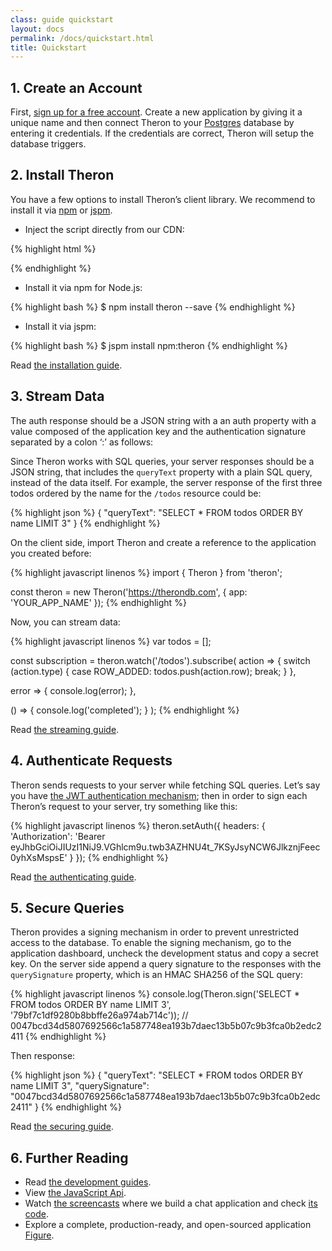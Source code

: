 ```yaml
---
class: guide quickstart
layout: docs
permalink: /docs/quickstart.html
title: Quickstart
---
```


## 1. Create an Account

First, [sign up for a free account](/signup). Create a new application by giving
it a unique name and then connect Theron to your [Postgres](http://postgresql.org)
database by entering it credentials. If the credentials are correct, Theron will
setup the database triggers.

## 2. Install Theron

You have a few options to install Theron’s client library. We recommend to
install it via [npm](https://www.npmjs.com/package/theron) or [jspm](http://jspm.io).

-	Inject the script directly from our CDN:

{% highlight html %}
<script src="//cdn.therondb.com/bundles/0.1.4/theron.umd.js"></script>
{% endhighlight %}

-	Install it via npm for Node.js:

{% highlight bash %}
$ npm install theron --save
{% endhighlight %}

-	Install it via jspm:

{% highlight bash %}
$ jspm install npm:theron
{% endhighlight %}

Read [the installation guide](./guide/installing-theron.html).

## 3. Stream Data

The auth response should be a JSON string with a an auth property with a value
composed of the application key and the authentication signature separated by a
colon ‘:’ as follows:

Since Theron works with SQL queries, your server responses should be a JSON
string, that includes the `queryText` property with a plain SQL query, instead
of the data itself. For example, the server response of the first three todos
ordered by the name for the `/todos` resource could be:

{% highlight json %}
{ "queryText": "SELECT * FROM todos ORDER BY name LIMIT 3" }
{% endhighlight %}

On the client side, import Theron and create a reference to the application you
created before:

{% highlight javascript linenos %}
import { Theron } from 'theron';

const theron = new Theron('https://therondb.com', { app: 'YOUR_APP_NAME' });
{% endhighlight %}

Now, you can stream data:

{% highlight javascript linenos %}
var todos = [];

const subscription = theron.watch('/todos').subscribe(
  action => {
    switch (action.type) {
      case ROW_ADDED:
        todos.push(action.row);
        break;
    }
  },

  error => {
    console.log(error);
  },

  () => {
    console.log('completed');
  }
);
{% endhighlight %}

Read [the streaming guide](./guide/understanding-stream.html).

## 4. Authenticate Requests

Theron sends requests to your server while fetching SQL queries. Let’s say you
have [the JWT authentication mechanism](https://jwt.io); then in order to sign
each Theron’s request to your server, try something like this:

{% highlight javascript linenos %}
theron.setAuth({
  headers: { 'Authorization': 'Bearer eyJhbGciOiJIUzI1NiJ9.VGhlcm9u.twb3AZHNU4t_7KSyJsyNCW6JlkznjFeec0yhXsMspsE' }
});
{% endhighlight %}

Read [the authenticating guide](./guide/authenticating-requests.html).

## 5. Secure Queries

Theron provides a signing mechanism in order to prevent unrestricted access to
the database. To enable the signing mechanism, go to the application dashboard,
uncheck the development status and copy a secret key. On the server side append
a query signature to the responses with the `querySignature` property, which is
an HMAC SHA256 of the SQL query:

{% highlight javascript linenos %}
console.log(Theron.sign('SELECT * FROM todos ORDER BY name LIMIT 3', '79bf7c1df9280b8bbffe26a974ab714c'));
// 0047bcd34d5807692566c1a587748ea193b7daec13b5b07c9b3fca0b2edc2411
{% endhighlight %}

Then response:

{% highlight json %}
{ "queryText": "SELECT * FROM todos ORDER BY name LIMIT 3", "querySignature": "0047bcd34d5807692566c1a587748ea193b7daec13b5b07c9b3fca0b2edc2411" }
{% endhighlight %}

Read [the securing guide](./guide/securing-queries.html).

## 6. Further Reading

- Read [the development guides](./guide/installing-theron.html).
- View [the JavaScript Api](./api/Theron.html).
- Watch [the screencasts](/home#screencasts) where we build a chat application and check [its code](https://github.com/rosendi/rechat).
- Explore a complete, production-ready, and open-sourced application [Figure](https://figure-app.com).
